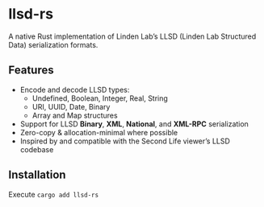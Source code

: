 # llsd-rs

A native Rust implementation of Linden Lab’s LLSD (Linden Lab Structured Data) serialization formats.

## Features

- Encode and decode LLSD types:
  - Undefined, Boolean, Integer, Real, String
  - URI, UUID, Date, Binary
  - Array and Map structures
- Support for LLSD **Binary**, **XML**, **National**, and **XML-RPC** serialization
- Zero-copy & allocation-minimal where possible
- Inspired by and compatible with the Second Life viewer’s LLSD codebase

## Installation

Execute `cargo add llsd-rs`
